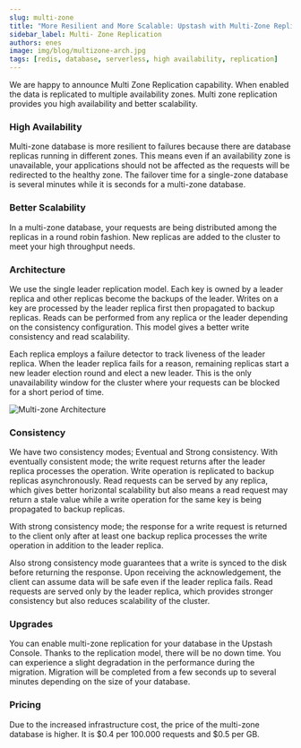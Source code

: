 ```yaml
---
slug: multi-zone
title: "More Resilient and More Scalable: Upstash with Multi-Zone Replication"
sidebar_label: Multi- Zone Replication
authors: enes
image: img/blog/multizone-arch.jpg
tags: [redis, database, serverless, high availability, replication]
---
```


We are happy to announce Multi Zone Replication capability. When enabled the data is  replicated to multiple availability zones. Multi zone replication provides you high availability and better scalability.

<!--truncate-->
     

### High Availability

Multi-zone database is more resilient to failures because there are database replicas running in different zones. This means even if an availability zone is unavailable, your applications should not be affected as the requests will be redirected to the healthy zone. The failover time for a single-zone database is several minutes while it is seconds for a multi-zone database.


### Better Scalability

In a multi-zone database, your requests are being distributed among the replicas in a round robin fashion. New replicas are added to the cluster to meet your high throughput needs.


### Architecture

We use the single leader replication model. Each key is owned by a leader replica and other replicas become the backups of the leader. Writes on a key are processed by the leader replica first then propagated to backup replicas. Reads can be performed from any replica or the leader depending on the consistency configuration. This model gives a better write consistency and read scalability.

Each replica employs a failure detector to track liveness of the leader replica. When the leader replica fails for a reason, remaining replicas start a new leader election round and elect a new leader. This is the only unavailability window for the cluster where your requests can be blocked for a short period of time.

![Multi-zone Architecture](/img/blog/multizone-arch.jpg "Multi-zone Architecture")



### Consistency

We have two consistency modes; Eventual and Strong consistency. With eventually consistent mode; the write request returns after the leader replica processes the operation. Write operation is replicated to backup replicas asynchronously. Read requests can be served by any replica, which gives better horizontal scalability but also means a read request may return a stale value while a write operation for the same key is being propagated to backup replicas.



With strong consistency mode; the response for a write request is returned to the client only after at least one backup replica processes the write operation in addition to the leader replica.

Also strong consistency mode guarantees that a write is synced to the disk before returning the response. Upon receiving the acknowledgement, the client can assume data will be safe even if the leader replica fails. Read requests are served only by the leader replica, which provides stronger consistency but also reduces scalability of the cluster.


### Upgrades

You can enable multi-zone replication for your database in the Upstash Console. Thanks to the replication model, there will be no down time. You can experience a slight degradation in the performance during the migration. Migration will be completed from a few seconds up to several minutes depending on the size of your database.


### Pricing

Due to the increased infrastructure cost, the price of the multi-zone database is higher. It is $0.4 per 100.000 requests and $0.5 per GB. 
